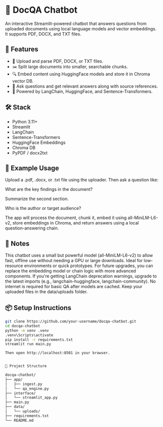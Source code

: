 # 📄 DocQA Chatbot

An interactive Streamlit-powered chatbot that answers questions from uploaded documents using local language models and vector embeddings. It supports PDF, DOCX, and TXT files.

## 🚀 Features

- 📁 Upload and parse PDF, DOCX, or TXT files.
- ✂️ Split large documents into smaller, searchable chunks.
- 🔍 Embed content using HuggingFace models and store it in Chroma vector DB.
- 💬 Ask questions and get relevant answers along with source references.
- 🧠 Powered by LangChain, HuggingFace, and Sentence-Transformers.

## 🛠️ Stack

- Python 3.11+
- Streamlit
- LangChain
- Sentence-Transformers
- HuggingFace Embeddings
- Chroma DB
- PyPDF / docx2txt

## 🧪 Example Usage
Upload a .pdf, .docx, or .txt file using the uploader. Then ask a question like:

What are the key findings in the document?

Summarize the second section.

Who is the author or target audience?

The app will process the document, chunk it, embed it using all-MiniLM-L6-v2, store embeddings in Chroma, and return answers using a local question-answering chain.

## 📌 Notes
This chatbot uses a small but powerful model (all-MiniLM-L6-v2) to allow fast, offline use without needing a GPU or large downloads. Ideal for low-resource environments or quick prototypes. For future upgrades, you can replace the embedding model or chain logic with more advanced components. If you're getting LangChain deprecation warnings, upgrade to the latest imports (e.g., langchain-huggingface, langchain-community). No internet is required for basic QA after models are cached. Keep your uploaded files in the data/uploads folder.

## 📦 Setup Instructions

```bash
git clone https://github.com/your-username/docqa-chatbot.git
cd docqa-chatbot
python -m venv .venv
.venv\Scripts\activate
pip install -r requirements.txt
streamlit run main.py

Then open http://localhost:8501 in your browser.


📂 Project Structure

docqa-chatbot/
├── app/
│   ├── ingest.py
│   └── qa_engine.py
├── interface/
│   └── streamlit_app.py
├── main.py
├── data/
│   └── uploads/
├── requirements.txt
└── README.md